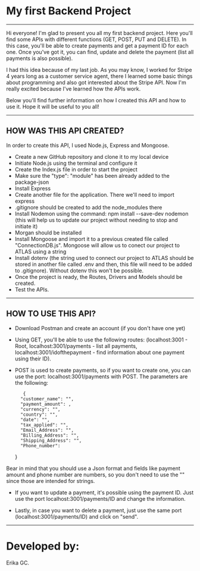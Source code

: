 # My first Backend Project
---
Hi everyone! I'm glad to present you all my first backend project. Here you'll find some APIs with different functions (GET, POST, PUT and DELETE). In this case, you'll be able to create payments and get a payment ID for each one. Once you've got it, you can find, update and delete the payment (list all payments is also possible). 

I had this idea because of my last job. As you may know, I worked for Stripe 4 years long as a customer service agent, there I learned some basic things about programming and also got interested about the Stripe API. Now I'm really excited because I've learned how the APIs work. 

Below you'll find further information on how I created this API and how to use it. Hope it will be useful to you all!

---

## HOW WAS THIS API CREATED?

In order to create this API, I used Node.js, Express and Mongoose.

- Create a new GitHub repository and clone it to my local device
- Initiate Node.js using the terminal and configure it
- Create the Index.js file in order to start the project
- Make sure the "type": "module" has been already added to the package-json
- Install Express
- Create another file for the application. There we'll need to import express
- .gitignore should be created to add the node_modules there
- Install Nodemon using the command: npm install --save-dev nodemon (this will help us to update our project without needing to stop and initiate it)
- Morgan should be installed 
- Install Mongoose and import it to a previous created file called "ConnectionDB.js". Mongoose will allow us to conect our project to ATLAS using a string 
- Install dotenv (the string used to connect our project to ATLAS should be stored in another file called .env and then, this file will need to be added to .gitignore). Without dotenv this won't be possible.
- Once the project is ready, the Routes, Drivers and Models should be created. 
- Test the APIs. 

---

## HOW TO USE THIS API?

- Download Postman and create an account (if you don't have one yet)
- Using GET, you'll be able to use the following routes: (localhost:3001 - Root, localhost:3001/payments - list all payments, localhost:3001/idofthepayment - find information about one payment using their ID).
- POST is used to create payments, so if you want to create one, you can use the port: localhost:3001/payments with POST. The parameters are the following: 

         {
        "customer_name": "",
        "payment_amount": ,
        "currency": "",
        "country": "",
        "date": "",
        "tax_applied": "",
        "Email_Address": "",
        "Billing_Address": "",
        "Shipping_Address": "",
        "Phone_number": 
    }

Bear in mind that you should use a Json format and fields like payment amount and phone number are numbers, so you don't need to use the "" since those are intended for strings.

- If you want to update a payment, it's possible using the payment ID. Just use the port localhost:3001/payments/ID and change the information.

- Lastly, in case you want to delete a payment, just use the same port (localhost:3001/payments/ID) and click on "send". 
---

# Developed by:

Erika GC.





